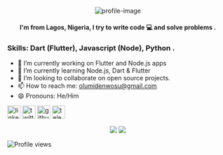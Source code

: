 

<div align="center">
  
  ![profile-image](https://i.ibb.co/6Z8WqXd/Screenshot-153.png)

  #### I'm from Lagos, Nigeria, I try to write code 💻 and solve problems .
</div>


  ### Skills: Dart (Flutter), Javascript (Node), Python .

  - 🔭 I’m currently working on Flutter and Node.js apps
  - 🌱 I’m currently learning Node.js, Dart & Flutter
  - 👯 I’m looking to collaborate on open source projects.
  - 📫 How to reach me: [olumidenwosu@gmail.com](mailto:olumidenwosu@gmail.com)
  - 😄 Pronouns: He/Him

  [<img src='https://cdn.jsdelivr.net/npm/simple-icons@3.0.1/icons/linkedin.svg' alt='linkedin' height='30'>](https://www.linkedin.com/in/nwosu-olumide-b7941318b/) [<img src='https://cdn.jsdelivr.net/npm/simple-icons@3.0.1/icons/twitter.svg' alt='twitter' height='30'>](https://twitter.com/olumidenwosu) [<img src='https://cdn.jsdelivr.net/npm/simple-icons@3.0.1/icons/github.svg' alt='github' height='30'>](https://github.com/olumidayy) [<img src='https://cdn.jsdelivr.net/npm/simple-icons@3.0.1/icons/telegram.svg' alt='telegram' height='30'>](https://t.me/olumidayy)
  <!-- 
  ![GitHub stats](https://github-readme-stats.vercel.app/api?username=olumidayy&show_icons=true) -->
  <p align = "center">
    <img src = "https://github-readme-stats.vercel.app/api?username=olumidayy&show_icons=true&theme=tokyonight&line_height=27">
    <img src = "https://github-readme-stats.vercel.app/api/top-langs/?username=olumidayy&theme=tokyonight">
  </p> 

  ![Profile views](https://gpvc.arturio.dev/olumidayy)


<!--
- 🔭 I’m currently working on ...
- 🌱 I’m currently learning ...
- 👯 I’m looking to collaborate on ...
- 🤔 I’m looking for help with ...
- 💬 Ask me about ...
- 📫 How to reach me: ...
- ⚡ Fun fact: ...
-->
